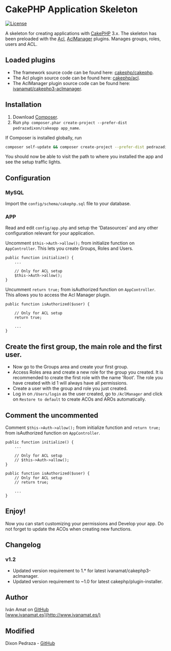 # CakePHP Application Skeleton

[![License](https://img.shields.io/packagist/l/cakephp/app.svg?style=flat-square)](https://packagist.org/packages/cakephp/app)

A skeleton for creating applications with [CakePHP](http://cakephp.org) 3.x. The skeleton has been preloaded with the [Acl](https://github.com/cakephp/acl), [AclManager](https://github.com/ivanamat/cakephp3-aclmanager) plugins. Manages groups, roles, users and ACL.

## Loaded plugins
* The framework source code can be found here: [cakephp/cakephp](https://github.com/cakephp/cakephp).
* The Acl plugin source code can be found here: [cakephp/acl](https://github.com/cakephp/acl).
* The AclManager plugin source code can be found here: [ivanamat/cakephp3-aclmanager](https://github.com/ivanamat/cakephp3-aclmanager).

## Installation

1. Download [Composer](http://getcomposer.org/doc/00-intro.md).
2. Run `php composer.phar create-project --prefer-dist pedrazadixon/cakeapp app_name`.

If Composer is installed globally, run
```bash
composer self-update && composer create-project --prefer-dist pedrazadixon/cakeapp app_name
```

You should now be able to visit the path to where you installed the app and see
the setup traffic lights.

## Configuration

### MySQL

Import the `config/schema/cakephp.sql` file to your database.

### APP
Read and edit `config/app.php` and setup the 'Datasources' and any other
configuration relevant for your application.

Uncomment `$this->Auth->allow();` from initialize function on `AppController`. This lets you create Groups, Roles and Users.

    public function initialize() {
        ...
        
        // Only for ACL setup
        $this->Auth->allow();
    }

Uncumment `return true;` from isAuthorized function on `AppController`. This allows you to access the Acl Manager plugin.

    public function isAuthorized($user) {
        
        // Only for ACL setup
        return true;
        
        ...
    }
    
## Create the first group, the main role and the first user.

* Now go to the Groups area and create your first group.
* Access Roles area and create a new role for the group you created. It is recommended to create the first role with the name 'Root'. The role you have created with id 1 will always have all permissions.
* Create a user with the group and role you just created.
* Log in on `/Users/login` as the user created, go to `/AclManager` and click on `Restore to default` to create ACOs and AROs automatically. 

## Comment the uncommented

Comment `$this->Auth->allow();` from initialize function and `return true;` from isAuthorized function on `AppController`.

    public function initialize() {
        ...
       
        // Only for ACL setup
        // $this->Auth->allow();
    }
    
    public function isAuthorized($user) {
        // Only for ACL setup
        // return true;
        
        ...
    }


## Enjoy!

Now you can start customizing your permissions and Develop your app. Do not forget to update the ACOs when creating new functions.

## Changelog

### v1.2

* Updated version requirement to 1.* for latest ivanamat/cakephp3-aclmanager.
* Updated version requirement to ~1.0 for latest cakephp/plugin-installer.

## Author

Iván Amat on [GitHub](https://github.com/ivanamat)  
[www.ivanamat.es](http://www.ivanamat.es/)

## Modified

Dixon Pedraza - [GitHub](https://github.com/pedrazadixon)  
